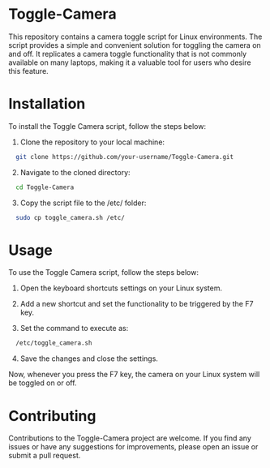 # Toggle-Camera
This repository contains a camera toggle script for Linux environments. The script provides a simple and convenient solution for toggling the camera on and off. It replicates a camera toggle functionality that is not commonly available on many laptops, making it a valuable tool for users who desire this feature.

# Installation
To install the Toggle Camera script, follow the steps below:

1. Clone the repository to your local machine:
```bash
  git clone https://github.com/your-username/Toggle-Camera.git
```
2. Navigate to the cloned directory:

```bash
  cd Toggle-Camera
```

3. Copy the script file to the /etc/ folder:
```bash
  sudo cp toggle_camera.sh /etc/
```
# Usage
To use the Toggle Camera script, follow the steps below:

1. Open the keyboard shortcuts settings on your Linux system.

2. Add a new shortcut and set the functionality to be triggered by the F7 key.

3. Set the command to execute as:
```bash
  /etc/toggle_camera.sh
```
4. Save the changes and close the settings.

Now, whenever you press the F7 key, the camera on your Linux system will be toggled on or off.

# Contributing
Contributions to the Toggle-Camera project are welcome. If you find any issues or have any suggestions for improvements, please open an issue or submit a pull request.

